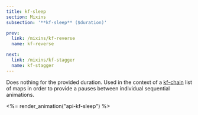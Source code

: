 ```yaml
---
title: kf-sleep
section: Mixins
subsection: '**kf-sleep** ($duration)'

prev:
  link: /mixins/kf-reverse
  name: kf-reverse

next:
  link: /mixins/kf-stagger
  name: kf-stagger
---
```


Does nothing for the provided duration. Used in the context of a [kf-chain](/mixins/kf-chain) list of maps in order to provide a pauses between individual sequential animations.

<%= render_animation("api-kf-sleep") %>
